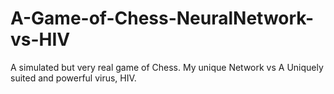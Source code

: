 # A-Game-of-Chess-NeuralNetwork-vs-HIV
A simulated but very real game of Chess. My unique Network vs A Uniquely suited and powerful virus, HIV.
